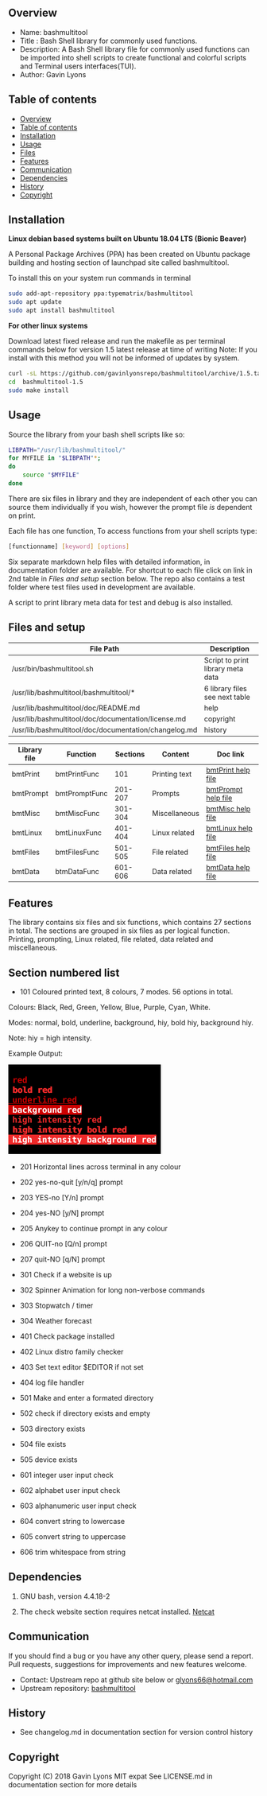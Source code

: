 
Overview
--------------------------------------------
* Name: bashmultitool
* Title : Bash Shell library  for commonly used functions.
* Description: A Bash Shell library file for commonly used functions
can be imported into shell scripts to create functional and colorful 
scripts and Terminal users interfaces(TUI).
* Author: Gavin Lyons

Table of contents
---------------------------

  * [Overview](#overview)
  * [Table of contents](#table-of-contents)
  * [Installation](#installation)
  * [Usage](#usage)
  * [Files](#files)
  * [Features](#features)
  * [Communication](#communication)
  * [Dependencies](#dependencies)
  * [History](#history)
  * [Copyright](#copyright)

Installation
-----------------------------------------------

**Linux debian based systems built on Ubuntu 18.04 LTS (Bionic Beaver)**
 
A Personal Package Archives (PPA) has been created on Ubuntu
package building and hosting section of launchpad site 
called bashmultitool.

To install this on your system run commands in terminal

```sh
sudo add-apt-repository ppa:typematrix/bashmultitool
sudo apt update
sudo apt install bashmultitool
```

**For other linux systems**

Download latest fixed release and run the makefile as per 
terminal commands below for version 1.5 latest release at time of writing
Note: If you install with this method you will not be informed of updates 
by system.

```sh
curl -sL https://github.com/gavinlyonsrepo/bashmultitool/archive/1.5.tar.gz | tar xz
cd  bashmultitool-1.5
sudo make install
```


Usage
-------------------------------------------
Source the library from your bash shell scripts like so:

```sh
LIBPATH="/usr/lib/bashmultitool/"
for MYFILE in "$LIBPATH"*;
do
	source "$MYFILE"
done


```

There are six files in library and they are independent of each other
you can source them individually if you wish, however the prompt file *is* 
dependent on print.

Each file has one function, To access functions from your shell scripts type:



```sh
[functionname] [keyword] [options]
```

Six separate markdown help files with detailed information, 
in documentation folder are available.
For shortcut to each file click on link in 2nd table in *Files and setup* section below.
The repo also contains a test folder where test files used in development are available.

A script to print library meta data for test and debug is also installed.

Files and setup
-----------------------------------------

| File Path | Description |
| ------ | ------ |
| /usr/bin/bashmultitool.sh | Script to print library meta data |
| /usr/lib/bashmultitool/bashmultitool/*  | 6 library files see next table|
| /usr/lib/bashmultitool/doc/README.md    | help      |
| /usr/lib/bashmultitool/doc/documentation/license.md | copyright |
| /usr/lib/bashmultitool/doc/documentation/changelog.md | history |  


| Library file | Function | Sections | Content | Doc link |
| ---- | ---- | ---- | ---- | ---- |
|  bmtPrint | bmtPrintFunc | 101 | Printing text | [bmtPrint help file](documentation/bmtPrint.md)|
|  bmtPrompt | bmtPromptFunc | 201-207 | Prompts | [ bmtPrompt help file](documentation/bmtPrompt.md)|
|  bmtMisc  | bmtMiscFunc  | 301-304  | Miscellaneous | [bmtMisc help file](documentation/bmtMisc.md)|
|  bmtLinux | bmtLinuxFunc | 401-404 | Linux related | [bmtLinux help file](documentation/bmtLinux.md)|
|  bmtFiles | bmtFilesFunc | 501-505 | File related | [bmtFiles help file](documentation/bmtFiles.md)|
|  bmtData | btmDataFunc | 601-606 | Data related | [bmtData help file](documentation/bmtData.md)|


Features
----------------------
The library contains six files and six functions,
which contains 27 sections in total.
The sections are grouped in six files as per logical function.
Printing, prompting, Linux related, file related, 
data related and miscellaneous.


## Section numbered list

* 101 Coloured printed text, 8 colours, 7 modes. 56 options in total.

Colours: Black, Red, Green, Yellow, Blue, Purple, Cyan, White.

Modes: normal, bold, underline, background, hiy, bold hiy, background hiy. 

Note: hiy = high intensity.

Example Output:

![ScreenShot](https://raw.githubusercontent.com/gavinlyonsrepo/bashmultitool/master/screenshot/colour_print_example.png)
 
 
* 201 Horizontal lines across terminal in any colour
* 202 yes-no-quit [y/n/q] prompt
* 203 YES-no [Y/n] prompt
* 204 yes-NO [y/N] prompt
* 205 Anykey to continue prompt in any colour
* 206 QUIT-no [Q/n] prompt
* 207 quit-NO [q/N] prompt

* 301 Check if a website is up
* 302 Spinner Animation for long non-verbose commands
* 303 Stopwatch / timer
* 304 Weather forecast

* 401 Check package installed
* 402 Linux distro family checker
* 403 Set text editor $EDITOR if not set
* 404 log file handler

* 501 Make and enter a formated directory
* 502 check if directory exists and empty
* 503 directory exists
* 504 file exists
* 505 device exists

* 601 integer user input check
* 602 alphabet user input check
* 603 alphanumeric user input check
* 604 convert string to lowercase
* 605 convert string to uppercase
* 606 trim whitespace from string


Dependencies
-------------------------------------
1. GNU bash, version 4.4.18-2  

2. The check website section requires netcat installed. [Netcat](https://en.wikipedia.org/wiki/Netcat)


Communication
-----------
If you should find a bug or you have any other query, 
please send a report.
Pull requests, suggestions for improvements
and new features welcome.
* Contact: Upstream repo at github site below or glyons66@hotmail.com
* Upstream repository: [bashmultitool](https://github.com/gavinlyonsrepo/bashmultitool)

History
------------------
* See changelog.md in documentation section for version control history
 
Copyright
---------
Copyright (C) 2018 Gavin Lyons MIT expat
See LICENSE.md in documentation section 
for more details
